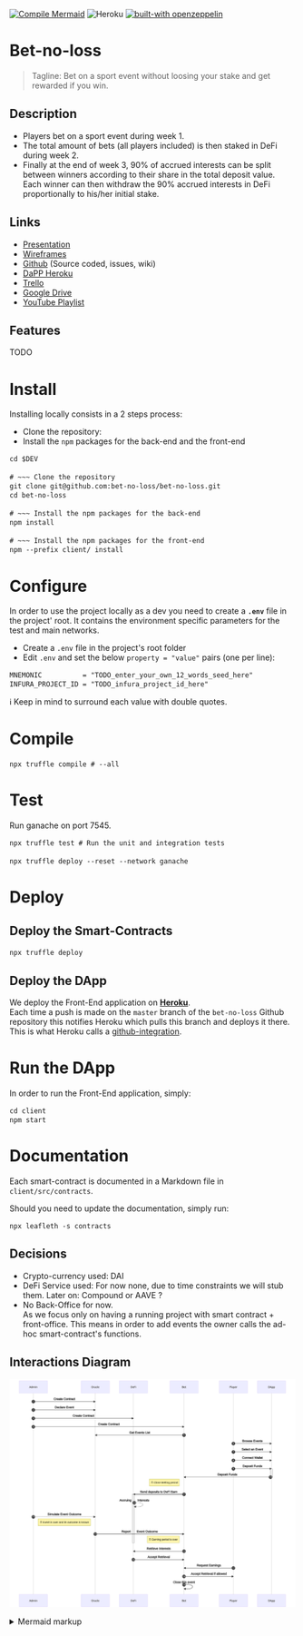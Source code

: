 [![Compile Mermaid](https://github.com/bet-no-loss/bet-no-loss/actions/workflows/compile_mermaid.yml/badge.svg?branch=master&event=push)](https://github.com/bet-no-loss/bet-no-loss/actions/workflows/compile_mermaid.yml)
![Heroku](https://heroku-badge.herokuapp.com/?app=bet-no-loss&style=flat&svg=1)
[![built-with openzeppelin](https://img.shields.io/badge/built%20with-OpenZeppelin-3677FF)](https://docs.openzeppelin.com/)
 
# Bet-no-loss

> Tagline: Bet on a sport event without loosing your stake and get rewarded if you win.
 
## Description

- Players bet on a sport event during week 1.  
- The total amount of bets (all players included) is then staked in DeFi during week 2.  
- Finally at the end of week 3, 90% of accrued interests can be split between winners according to their share in the total deposit value. 
Each winner can then withdraw the 90% accrued interests in DeFi proportionally to his/her initial stake.


## Links

* [Presentation](https://docs.google.com/presentation/d/1HCxnNpTpJYLMGsOCu0hRTsVv7Z5x4cg-bcDrq56NjBc)
* [Wireframes](https://app.diagrams.net/#G1tXstsevdC_w0BXNJh9pAyF5CtaAM2az-)
* [Github](https://github.com/bet-no-loss/bet-no-loss/) (Source coded, issues, wiki)
* [DaPP Heroku](https://bet-no-loss.herokuapp.com/)
* [Trello](https://trello.com/b/c6Xhe5hM)
* [Google Drive](https://drive.google.com/drive/folders/1Pr22-VTGNVREl7AUdPy1f77OxrgqNvgO)
* [YouTube Playlist](https://www.youtube.com/playlist?list=PLNwicjhsnUEooeRnNgrkV0TH6m21F3jpA) 

## Features

TODO


# Install

Installing locally consists in a 2 steps process:
- Clone the repository:
- Install the `npm` packages for the back-end and the front-end

```
cd $DEV

# ~~~ Clone the repository
git clone git@github.com:bet-no-loss/bet-no-loss.git
cd bet-no-loss

# ~~~ Install the npm packages for the back-end
npm install

# ~~~ Install the npm packages for the front-end
npm --prefix client/ install
```

# Configure

In order to use the project locally as a dev you need to create a **`.env`** file in the project' root.
It contains the environment specific parameters for the test and main networks.

- Create a `.env` file in the project's root folder  
- Edit `.env` and set the below `property = "value"` pairs (one per line):
```
MNEMONIC          = "TODO_enter_your_own_12_words_seed_here"
INFURA_PROJECT_ID = "TODO_infura_project_id_here"
```

ℹ️ Keep in mind to surround each value with double quotes.

# Compile

```
npx truffle compile # --all
```

# Test

Run ganache on port 7545.

```
npx truffle test # Run the unit and integration tests

npx truffle deploy --reset --network ganache
```

# Deploy 

## Deploy the Smart-Contracts

```
npx truffle deploy
```

## Deploy the DApp

We deploy the Front-End application on **[Heroku](https://heroku.com)**.  
Each time a push is made on the `master` branch of the `bet-no-loss` Github repository this notifies Heroku which pulls this branch and deploys it there. 
This is what Heroku calls a [github-integration](https://devcenter.heroku.com/articles/github-integration).


# Run the DApp

In order to run the Front-End application, simply:
```
cd client 
npm start
```

# Documentation

Each smart-contract is documented in a Markdown file in `client/src/contracts`.

Should you need to update the documentation, simply run:
```
npx leafleth -s contracts
```

## Decisions

- Crypto-currency used: DAI
- DeFi Service used: For now none, due to time constraints we will stub them. Later on: Compound or AAVE ?
- No Back-Office for now.  
  As we focus only on having a running project with smart contract + front-office.
  This means in order to add events the owner calls the ad-hoc smart-contract's functions.

## Interactions Diagram

<!-- generated by mermaid compile action - START -->
![~mermaid diagram 1~](/doc/img/README-md-1.svg)
<details>
  <summary>Mermaid markup</summary>

```mermaid
sequenceDiagram autonumber
    Admin->>Oracle: Create Contract
    Admin->>Oracle: Declare Event
    Admin->>DeFi: Create Contract
    Admin->>Bet: Create Contract
    
    Bet->>Oracle:  Get Events List
    Player->>DApp: Browse Events
    Player->>DApp: Select an Event
    Player->>DApp: Connect Wallet
    
    Player->>DApp: Deposit Funds
    activate DApp
    DApp->>Bet: Deposit Funds
    deactivate DApp
    
    Note left of Bet: ⏰ Close Betting period
    Bet->>DeFi: Send deposits to DeFi Earn
    activate DeFi
    DeFi-->>DeFi: Accruing    Interests    

    Admin-->>Oracle: Simulate Event Outcome
    Note left of Oracle: ⏰ Event is over and its outcome is known
    Oracle->>Bet: Report    Event Outcome 
    
    Note left of Bet: ⏰ Earning period is over
    deactivate DeFi
    Bet->>DeFi: Retrieve Interests
    DeFi->>Bet: Accept Retrieval

    Player->>Bet: Request Earnings
    Bet->>Player: Accept Retrieval if allowed
    
    Bet->>Bet: Close this event 
```

</details>
<!-- generated by mermaid compile action - END -->

